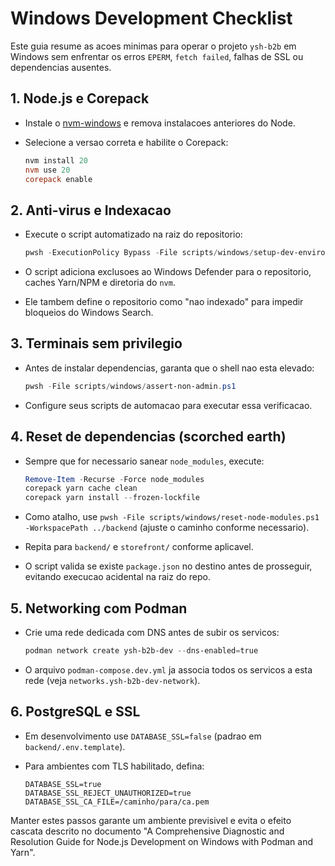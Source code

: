 # Windows Development Checklist

Este guia resume as acoes minimas para operar o projeto `ysh-b2b` em Windows sem enfrentar os erros
`EPERM`, `fetch failed`, falhas de SSL ou dependencias ausentes.

## 1. Node.js e Corepack

- Instale o [nvm-windows](https://github.com/coreybutler/nvm-windows/releases) e remova instalacoes anteriores do Node.
- Selecione a versao correta e habilite o Corepack:

  ```powershell
  nvm install 20
  nvm use 20
  corepack enable
  ```

## 2. Anti-virus e Indexacao

- Execute o script automatizado na raiz do repositorio:

  ```powershell
  pwsh -ExecutionPolicy Bypass -File scripts/windows/setup-dev-environment.ps1
  ```

- O script adiciona exclusoes ao Windows Defender para o repositorio, caches Yarn/NPM e diretoria do `nvm`.
- Ele tambem define o repositorio como "nao indexado" para impedir bloqueios do Windows Search.

## 3. Terminais sem privilegio

- Antes de instalar dependencias, garanta que o shell nao esta elevado:

  ```powershell
  pwsh -File scripts/windows/assert-non-admin.ps1
  ```

- Configure seus scripts de automacao para executar essa verificacao.

## 4. Reset de dependencias (scorched earth)

- Sempre que for necessario sanear `node_modules`, execute:

  ```powershell
  Remove-Item -Recurse -Force node_modules
  corepack yarn cache clean
  corepack yarn install --frozen-lockfile
  ```

- Como atalho, use `pwsh -File scripts/windows/reset-node-modules.ps1 -WorkspacePath ../backend` (ajuste o caminho conforme necessario).
- Repita para `backend/` e `storefront/` conforme aplicavel.
- O script valida se existe `package.json` no destino antes de prosseguir, evitando execucao acidental na raiz do repo.

## 5. Networking com Podman

- Crie uma rede dedicada com DNS antes de subir os servicos:

  ```powershell
  podman network create ysh-b2b-dev --dns-enabled=true
  ```

- O arquivo `podman-compose.dev.yml` ja associa todos os servicos a esta rede (veja `networks.ysh-b2b-dev-network`).

## 6. PostgreSQL e SSL

- Em desenvolvimento use `DATABASE_SSL=false` (padrao em `backend/.env.template`).
- Para ambientes com TLS habilitado, defina:

  ```text
  DATABASE_SSL=true
  DATABASE_SSL_REJECT_UNAUTHORIZED=true
  DATABASE_SSL_CA_FILE=/caminho/para/ca.pem
  ```

Manter estes passos garante um ambiente previsivel e evita o efeito cascata descrito no documento
"A Comprehensive Diagnostic and Resolution Guide for Node.js Development on Windows with Podman and Yarn".
